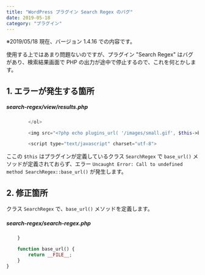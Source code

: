 ```yaml
---
title: "WordPress プラグイン Search Regex のバグ"
date: 2019-05-18
category: "プラグイン"
---
```


※2019/05/18 現在、バージョン 1.4.16 での内容です。

使用する上ではあまり問題ないのですが、プラグイン "Search Regex" はバグがあり、検索結果画面で PHP の出力が途中で停止するので、これを何とかします。

## 1\. エラーが発生する箇所

##### search-regex/view/results.php

```php
		</ol>

		<img src="<?php echo plugins_url( '/images/small.gif', $this->base_url() ); ?>" style="display: none" alt="pre"/>

		<script type="text/javascript" charset="utf-8">
```

ここの `$this` はプラグインが定義しているクラス `SearchRegex` で `base_url()` メソッドが定義されておらず、エラー `Uncaught Error: Call to undefined method SearchRegex::base_url()` が発生します。

## 2\. 修正箇所

クラス `SearchRegex` で、`base_url()` メソッドを定義します。

##### search-regex/search-regex.php

```php
	}

	function base_url() {
		return __FILE__;
	}
}
```
